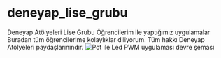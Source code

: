 # deneyap_lise_grubu
Deneyap Atölyeleri Lise Grubu Öğrencilerim ile yaptığımız uygulamalar
Buradan tüm öğrencilerime kolaylıklar diliyorum. Tüm hakkı Deneyap Atölyeleri paydaşlarınındır.
![Pot ile Led PWM uygulaması devre şeması](https://photos.google.com/album/AF1QipN-T86i2N8cZKhB9ZPHj8jgTLY__6PScFrqZ4A5/photo/AF1QipP08_qiwem1IXfpBBnw0e9km2szVzHpLUr0hgUR)
